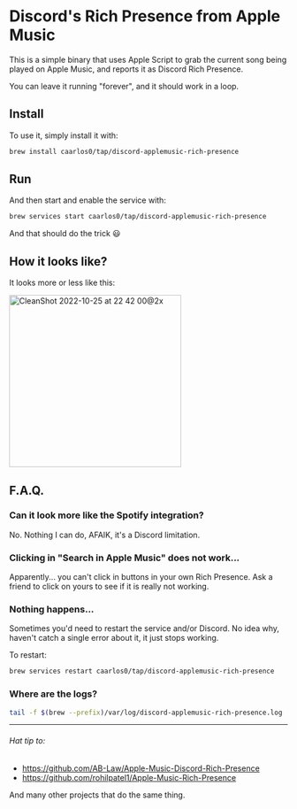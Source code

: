 # Discord's Rich Presence from Apple Music

This is a simple binary that uses Apple Script to grab the current song being
played on Apple Music, and reports it as Discord Rich Presence.

You can leave it running "forever", and it should work in a loop.

## Install

To use it, simply install it with:

```sh
brew install caarlos0/tap/discord-applemusic-rich-presence
```

## Run

And then start and enable the service with:

```sh
brew services start caarlos0/tap/discord-applemusic-rich-presence
```

And that should do the trick 😃

## How it looks like?

It looks more or less like this:

<img width="311" alt="CleanShot 2022-10-25 at 22 42 00@2x" src="https://user-images.githubusercontent.com/245435/197914697-9c9d8060-54f7-4768-903f-ccce98f91242.png">

## F.A.Q.

### Can it look more like the Spotify integration?

No. Nothing I can do, AFAIK, it's a Discord limitation.

### Clicking in "Search in Apple Music" does not work...

Apparently... you can't click in buttons in your own Rich Presence.
Ask a friend to click on yours to see if it is really not working.

### Nothing happens...

Sometimes you'd need to restart the service and/or Discord.
No idea why, haven't catch a single error about it, it just stops working.

To restart:

```sh
brew services restart caarlos0/tap/discord-applemusic-rich-presence
```

### Where are the logs?

```sh
tail -f $(brew --prefix)/var/log/discord-applemusic-rich-presence.log
```

---

###### Hat tip to:

- https://github.com/AB-Law/Apple-Music-Discord-Rich-Presence
- https://github.com/rohilpatel1/Apple-Music-Rich-Presence

And many other projects that do the same thing.

